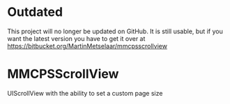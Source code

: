 Outdated
===============

This project will no longer be updated on GitHub. It is still usable, but if you want the latest version you have to get it over at https://bitbucket.org/MartinMetselaar/mmcpsscrollview


MMCPSScrollView
===============

UIScrollView with the ability to set a custom page size
